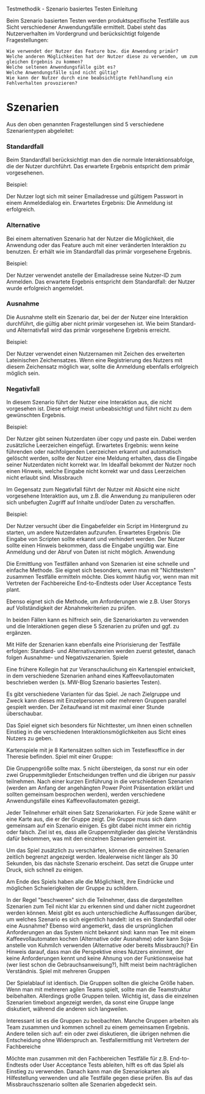 Testmethodik - Szenario basiertes Testen
Einleitung

Beim Szenario basierten Testen werden produktspezifische Testfälle aus Sicht verschiedener Anwendungsfälle ermittelt. 
Dabei steht das Nutzerverhalten im Vordergrund und berücksichtigt folgende Fragestellungen:

    Wie verwendet der Nutzer das Feature bzw. die Anwendung primär?
    Welche anderen Möglichkeiten hat der Nutzer diese zu verwenden, um zum gleichen Ergebnis zu kommen?
    Welche seltenen Anwendungsfälle gibt es?
    Welche Anwendungsfälle sind nicht gültig?
    Wie kann der Nutzer durch eine beabsichtigte Fehlhandlung ein Fehlverhalten provozieren?

# Szenarien #
Aus den oben genannten Fragestellungen sind 5 verschiedene Szenarientypen abgeleitet:
### Standardfall ###
Beim Standardfall berücksichtigt man den die normale Interaktionsabfolge, die der Nutzer durchführt. Das erwartete Ergebnis entspricht dem primär vorgesehenen.

Beispiel:

Der Nutzer logt sich mit seiner Emailadresse und gültigem Passwort in einem Anmeldedialog ein. Erwartetes Ergebnis: Die Anmeldung ist erfolgreich.


### Alternative
Bei einem alternativen Szenario hat der Nutzer die Möglichkeit, die Anwendung oder das Feature auch mit einer veränderten Interaktion zu benutzen. Er erhält wie im Standardfall das primär vorgesehene Ergebnis.

Beispiel:

Der Nutzer verwendet anstelle der Emailadresse seine Nutzer-ID zum Anmelden. Das erwartete Ergebnis entspricht dem Standardfall: der Nutzer wurde erfolgreich angemeldet.


### Ausnahme
Die Ausnahme stellt ein Szenario dar, bei der der Nutzer eine Interaktion durchführt, die gültig aber nicht primär vorgesehen ist. Wie beim Standard- und Alternativfall wird das primär vorgesehene Ergebnis erreicht.

Beispiel:

Der Nutzer verwendet einen Nutzernamen mit Zeichen des erweiterten Lateinischen Zeichensatzes. Wenn eine Registrierung des Nutzers mit diesem Zeichensatz möglich war, sollte die Anmeldung ebenfalls erfolgreich möglich sein.

### Negativfall

In diesem Szenario führt der Nutzer eine Interaktion aus, die nicht vorgesehen ist. Diese erfolgt meist unbeabsichtigt und führt nicht zu dem gewünschten Ergebnis.

Beispiel:

Der Nutzer gibt seinen Nutzerdaten über copy und paste ein. Dabei werden zusätzliche Leerzeichen eingefügt. Erwartetes Ergebnis: wenn keine führenden oder nachfolgenden Leerzeichen erkannt und automatisch gelöscht werden, sollte der Nutzer eine Meldung erhalten, dass die Eingabe seiner Nutzerdaten nicht korrekt war. Im Idealfall bekommt der Nutzer noch einen Hinweis, welche Eingabe nicht korrekt war und dass Leerzeichen nicht erlaubt sind.
Missbrauch

Im Gegensatz zum Negativfall führt der Nutzer mit Absicht eine nicht vorgesehene Interaktion aus, um z.B. die Anwendung zu manipulieren oder sich unbefugten Zugriff auf Inhalte und/oder Daten zu verschaffen.

Beispiel:

Der Nutzer versucht über die Eingabefelder ein Script im Hintergrund zu starten, um andere Nutzerdaten aufzurufen. Erwartetes Ergebnis: Die Eingabe von Scripten sollte erkannt und verhindert werden. Der Nutzer sollte einen Hinweis bekommen, dass die Eingabe ungültig war. Eine Anmeldung und der Abruf von Daten ist nicht möglich.
Anwendung

Die Ermittlung von Testfällen anhand von Szenarien ist eine schnelle und einfache Methode. Sie eignet sich besonders, wenn man mit "Nichttestern" zusammen Testfälle ermitteln möchte. Dies kommt häufig vor, wenn man mit Vertreten der Fachbereiche End-to-Endtests oder User Acceptance Tests plant.

Ebenso eignet sich die Methode, um Anforderungen wie z.B. User Storys auf Vollständigkeit der Abnahmekriterien zu prüfen.

In beiden Fällen kann es hilfreich sein, die Szenariokarten zu verwenden und die Interaktionen gegen diese 5 Szenarien zu prüfen und ggf. zu ergänzen.

Mit Hilfe der Szenarien kann ebenfalls eine Priorisierung der Testfälle erfolgen: Standard- und Alternativszenrien werden zuerst getestet, danach folgen Ausnahme- und Negativszenarien.
Spiele

Eine frühere Kollegin hat zur Veranschaulichung ein Kartenspiel entwickelt, in dem verschiedene Szenarien anhand eines Kaffeevollautomaten beschrieben werden (s. MW-Blog Szenario basiertes Testen).

Es gibt verschiedene Varianten für das Spiel. Je nach Zielgruppe und Zweck kann dieses mit Einzelpersonen oder mehreren Gruppen parallel gespielt werden. Der Zeitaufwand ist mit maximal einer Stunde überschaubar.

Das Spiel eignet sich besonders für Nichttester, um ihnen einen schnellen Einstieg in die verschiedenen Interaktionsmöglichkeiten aus Sicht eines Nutzers zu geben. 

Kartenspiele mit je 8 Kartensätzen sollten sich im Testeflexoffice in der Theresie befinden.
Spiel mit einer Gruppe:

Die Gruppengröße sollte max. 5 nicht übersteigen, da sonst nur ein oder zwei Gruppenmitglieder Entscheidungen treffen und die übrigen nur passiv teilnehmen. Nach einer kurzen Einführung in die verschiedenen Szenarien (werden am Anfang der angehängten Power Point Präsentation erklärt und sollten gemeinsam besprochen werden), werden verschiedene Anwendungsfälle eines Kaffeevollautomaten gezeigt.

Jeder Teilnehmer erhält einen Satz Szenariokarten. Für jede Szene wählt er eine Karte aus, die er der Gruppe zeigt. Die Gruppe muss sich dann gemeinsam auf ein Szenario einigen. Es gibt dabei nicht immer ein richtig oder falsch. Ziel ist es, dass alle Gruppenmitglieder das gleiche Verständnis dafür bekommen, was mit den einzelnen Szenarien gemeint ist.

Um das Spiel zusätzlich zu verschärfen, können die einzelnen Szenarien zeitlich begrenzt angezeigt werden. Idealerweise nicht länger als 30 Sekunden, bis das nächste Szenario erscheint. Das setzt die Gruppe unter Druck, sich schnell zu einigen.

Am Ende des Spiels haben alle die Möglichkeit, ihre Eindrücke und möglichen Schwierigkeiten der Gruppe zu schildern.

In der Regel "beschweren" sich die Teilnehmer, dass die dargestellten Szenarien zum Teil nicht klar zu erkennen sind und daher nicht zugeordnet werden können. Meist gibt es auch unterschiedliche Auffassungen darüber, um welches Szenario es sich eigentlich handelt: ist es ein Standardfall oder eine Ausnahme? Ebenso wird angemerkt, dass die ursprünglichen Anforderungen an das System nicht bekannt sind: kann man Tee mit einem Kaffeevollautomaten kochen (Alternative oder Ausnahme) oder kann Soja- anstelle von Kuhmilch verwenden (Alternative oder bereits Missbrauch)? Ein Hinweis darauf, dass man die Perspektive eines Nutzers einnimmt, der keine Anforderungen kennt und keine Ahnung von der Funktionsweise hat (wer liest schon die Gebrauchsanweisung?), hilft meist beim nachträglichen Verständnis.
Spiel mit mehreren Gruppen

Der Spielablauf ist identisch. Die Gruppen sollten die gleiche Größe haben. Wenn man mit mehreren agilen Teams spielt, sollte man die Teamstruktur beibehalten. Allerdings große Gruppen teilen. Wichtig ist, dass die einzelnen Szenarien timeboxt angezeigt werden, da sonst eine Gruppe lange diskutiert, während die anderen sich langweilen.

Interessant ist es die Gruppen zu beobachten. Manche Gruppen arbeiten als Team zusammen und kommen schnell zu einem gemeinsamen Ergebnis. Andere teilen sich auf: ein oder zwei diskutieren, die übrigen nehmen die Entscheidung ohne Widerspruch an.
Testfallermittlung mit Vertretern der Fachbereiche

Möchte man zusammen mit den Fachbereichen Testfälle für z.B. End-to-Endtests oder User Acceptance Tests ableiten, hilft es oft das Spiel als Einstieg zu verwenden. Danach kann man die Szenariokarten als Hilfestellung verwenden und alle Testfälle gegen diese prüfen. Bis auf das Missbrauchsszenario sollten alle Szenarien abgedeckt sein.


